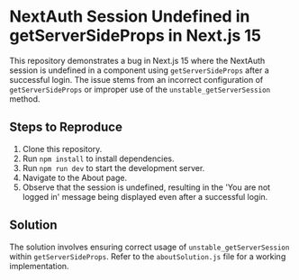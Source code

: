 # NextAuth Session Undefined in getServerSideProps in Next.js 15

This repository demonstrates a bug in Next.js 15 where the NextAuth session is undefined in a component using `getServerSideProps` after a successful login. The issue stems from an incorrect configuration of `getServerSideProps` or improper use of the `unstable_getServerSession` method.

## Steps to Reproduce

1. Clone this repository.
2. Run `npm install` to install dependencies.
3. Run `npm run dev` to start the development server.
4. Navigate to the About page.
5. Observe that the session is undefined, resulting in the 'You are not logged in' message being displayed even after a successful login.

## Solution

The solution involves ensuring correct usage of `unstable_getServerSession` within `getServerSideProps`.  Refer to the `aboutSolution.js` file for a working implementation.